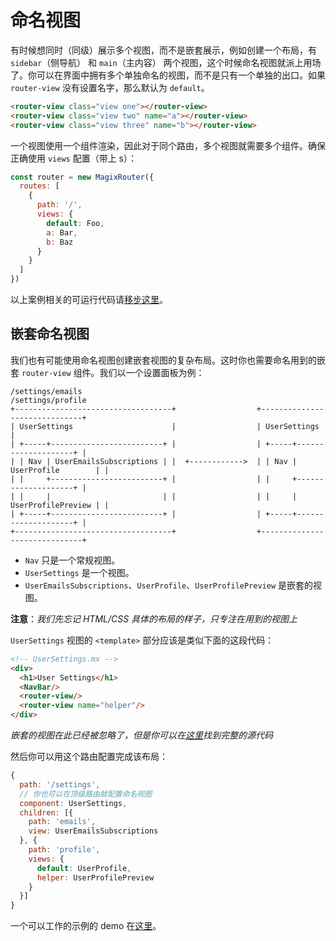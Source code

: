 # 命名视图

有时候想同时（同级）展示多个视图，而不是嵌套展示，例如创建一个布局，有 `sidebar`（侧导航） 和 `main`（主内容） 两个视图，这个时候命名视图就派上用场了。你可以在界面中拥有多个单独命名的视图，而不是只有一个单独的出口。如果 `router-view` 没有设置名字，那么默认为 `default`。

``` html
<router-view class="view one"></router-view>
<router-view class="view two" name="a"></router-view>
<router-view class="view three" name="b"></router-view>
```

一个视图使用一个组件渲染，因此对于同个路由，多个视图就需要多个组件。确保正确使用 `views` 配置（带上 s）：

``` js
const router = new MagixRouter({
  routes: [
    {
      path: '/',
      views: {
        default: Foo,
        a: Bar,
        b: Baz
      }
    }
  ]
})
```

以上案例相关的可运行代码请[移步这里](https://codepen.io/sprying/pen/wmgXmQ)。

## 嵌套命名视图

我们也有可能使用命名视图创建嵌套视图的复杂布局。这时你也需要命名用到的嵌套 `router-view` 组件。我们以一个设置面板为例：

```
/settings/emails                                       /settings/profile
+-----------------------------------+                  +------------------------------+
| UserSettings                      |                  | UserSettings                 |
| +-----+-------------------------+ |                  | +-----+--------------------+ |
| | Nav | UserEmailsSubscriptions | |  +------------>  | | Nav | UserProfile        | |
| |     +-------------------------+ |                  | |     +--------------------+ |
| |     |                         | |                  | |     | UserProfilePreview | |
| +-----+-------------------------+ |                  | +-----+--------------------+ |
+-----------------------------------+                  +------------------------------+
```

- `Nav` 只是一个常规视图。
- `UserSettings` 是一个视图。
- `UserEmailsSubscriptions`、`UserProfile`、`UserProfilePreview` 是嵌套的视图。

**注意**：_我们先忘记 HTML/CSS 具体的布局的样子，只专注在用到的视图上_

`UserSettings` 视图的 `<template>` 部分应该是类似下面的这段代码：

```html
<!-- UserSettings.mx -->
<div>
  <h1>User Settings</h1>
  <NavBar/>
  <router-view/>
  <router-view name="helper"/>
</div>
```

_嵌套的视图在此已经被忽略了，但是你可以在[这里](https://codepen.io/sprying/pen/BrpPZB)找到完整的源代码_

然后你可以用这个路由配置完成该布局：

```js
{
  path: '/settings',
  // 你也可以在顶级路由就配置命名视图
  component: UserSettings,
  children: [{
    path: 'emails',
    view: UserEmailsSubscriptions
  }, {
    path: 'profile',
    views: {
      default: UserProfile,
      helper: UserProfilePreview
    }
  }]
}
```

一个可以工作的示例的 demo 在[这里](https://codepen.io/sprying/pen/BrpPZB)。
